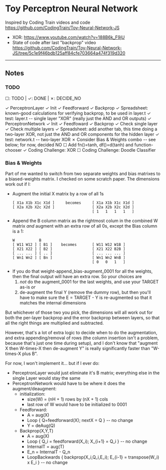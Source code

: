 # Toy Perceptron Neural Network

Inspired by Coding Train videos and code
<https://github.com/CodingTrain/Toy-Neural-Network-JS>
- XOR: <https://www.youtube.com/watch?v=188B6k_F9jU>
- State of code after last "backprop" video <https://github.com/CodingTrain/Toy-Neural-Network-JS/tree/5c1e9f46bdb125aff84cfe703664a474f319d320>

------------------------------

## Notes ##

### TODO

☐: TODO | ✓: DONE | ✗: DECIDE_NO

✓ PerceptronLayer
    ✓ Init
    ✓ Feedforward
    ✓ Backprop
    ✓ Spreadsheet: known-good calculations for verifying backprop, to be used in layer.t
    ✓ test: layer.t -- single layer "XOR" (really just the AND and OR outputs)
✓ PerceptronNetwork
    ✓ Init
    ✓ Feedfoward
    ✓ Backprop
    ✓ Check single layer
    ✓ Check multiple layers
    ✓ Spreadsheet: add another tab, this time doing a two-layer XOR, not just the AND and OR components for the hidden layer
    ✓ test: network.t -- two-layer XOR
✗ Consider Bias & Weights combo -- see below; for now, decided NO
☐ Add fn()=tanh, df()=d(tanh) and function-chooser
✓ Coding Challenge: XOR
☐ Coding Challenge: Doodle Classifier



### Bias & Weights

Part of me wanted to switch from two separate weights and bias matrixes to a biased-weights matrix.
I checked on some scratch paper.  The dimensions work out if I:
- Augment the initial X matrix by a row of all 1s
    ```
    [ X1a X1b X1c X1d ]     becomes     [ X1a X1b X1c X1d ]
    [ X2a X2b X2c X2d ]                 [ X2a X2b X2c X2d ]
                                        [ 1   1   1   1   ]
    ```
- Append the B column matrix as the rightmost colum in the combined W matrix
  _and_ augment with an extra row of all 0s, except the Bias column is a 1:
    ```
    W           B
    [ W11 W12 ] [ B1 ]    becomes       [ W11 W12 W1B ]
    [ X21 X22 ] [ B2 ]                  [ X21 X22 B2B ]
    [ ... ... ] [ .. ]                  [ ... ... ... ]
    [ Wn1 Wn2 ] [ Bn ]                  [ Wn1 Wn2 WnB ]
                                        [ 0   0   1   ]
    ```
- If you do that weight-append_bias-augment_0001 for all the weights,
  then the final output will have an extra row.  So your choices are
  1. _not_ do the augment_0001 for the last weights,
     and use your TARGET as-is
  _or_
  2. de-augment the final Y (remove the dummy row),
     but then you'll have to make sure the E = TARGET - Y
     is re-augmented so that it matches the internal dimensions

But whichever of those two you pick, the dimensions will all work out
for both the per-layer backprop and the error backprop between layers,
so that all the right things are multiplied and subtracted.

However, that's a lot of extra logic to decide when to do the augmentation,
and extra appending/removal of rows (the column insertion isn't a problem,
because that's just one time during setup), and I don't know that
"augment X then W-times-X then de-augment Y" is really significantly faster
than "W-times-X plus B".

For now, I won't implement it... but if I ever do:
- PerceptronLayer would just eliminate it's B matrix; everything else
  in the single Layer would stay the same
- PerceptronNetwork would have to be where it does the augment/deaugment:
  - initialization:
    - size(W) = (nH + 1) rows by (nX + 1) cols
    - last row of W would have to be initialized to 0001
  - Feedforward:
    - A = aug(X)
    - Loop { Q=feedforward(X); nextX = Q } -- no change
    - Y = deAug(Q)
  - Backprop(X,Y,T)
    - A = aug(X)
    - Loop { Q_i = feedforward(X_i); X_{i+1} = Q_i } -- no change
    - InternalT = aug(T)
    - E_n = InternalT - Q_n
    - LoopBackwards { backprop(X_i,Q_i,E_i); E_{i-1} = transpose(W_i) x E_i } -- no change

